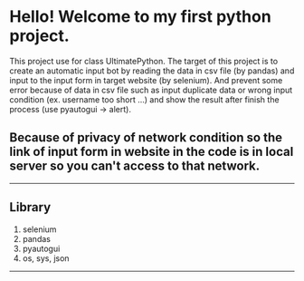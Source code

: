 # Hello! Welcome to my first python project. 
This project use for class UltimatePython. The target of this project is to create an automatic input bot by reading the data in csv file (by pandas) and input to the input form in target website (by selenium). And prevent some error because of data in csv file such as input duplicate data or wrong input condition (ex. username too short ...) and show the result after finish the process (use pyautogui -> alert).

## Because of privacy of network condition so the link of input form in website in the code is in local server so you can't access to that network.

---
## Library
1. selenium
2. pandas
3. pyautogui
4. os, sys, json

---

